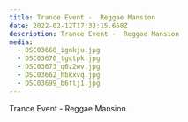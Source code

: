 ```yaml
---
title: Trance Event -  Reggae Mansion
date: 2022-02-12T17:33:15.658Z
description: Trance Event -  Reggae Mansion
media:
  - DSC03668_ignkju.jpg
  - DSC03670_tgctpk.jpg
  - DSC03673_q6z2wv.jpg
  - DSC03662_hbkxvq.jpg
  - DSC03699_b6flj1.jpg
---
```

Trance Event -  Reggae Mansion